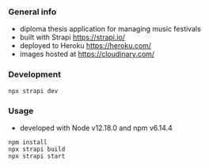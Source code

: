 ### General info
* diploma thesis application for managing music festivals
* built with Strapi https://strapi.io/
* deployed to Heroku https://heroku.com/
* images hosted at https://cloudinary.com/

### Development
`npx strapi dev`

### Usage
* developed with Node v12.18.0 and npm v6.14.4
```
npm install
npx strapi build
npx strapi start
```
